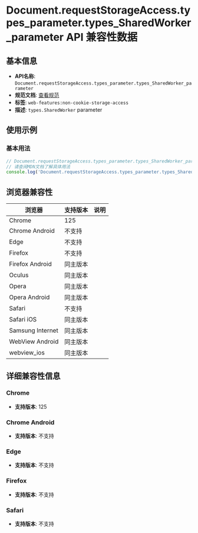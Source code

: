 # Document.requestStorageAccess.types_parameter.types_SharedWorker_parameter API 兼容性数据

## 基本信息

- **API名称**: `Document.requestStorageAccess.types_parameter.types_SharedWorker_parameter`
- **规范文档**: [查看规范](https://privacycg.github.io/saa-non-cookie-storage/#dom-storageaccesstypes-sharedworker)
- **标签**: `web-features:non-cookie-storage-access`
- **描述**: `types.SharedWorker` parameter

## 使用示例

### 基本用法

```javascript
// Document.requestStorageAccess.types_parameter.types_SharedWorker_parameter 使用示例
// 请查阅MDN文档了解具体用法
console.log('Document.requestStorageAccess.types_parameter.types_SharedWorker_parameter API');
```

## 浏览器兼容性

| 浏览器 | 支持版本 | 说明 |
|--------|----------|------|
| Chrome | 125 |  |
| Chrome Android | 不支持 |  |
| Edge | 不支持 |  |
| Firefox | 不支持 |  |
| Firefox Android | 同主版本 |  |
| Oculus | 同主版本 |  |
| Opera | 同主版本 |  |
| Opera Android | 同主版本 |  |
| Safari | 不支持 |  |
| Safari iOS | 同主版本 |  |
| Samsung Internet | 同主版本 |  |
| WebView Android | 同主版本 |  |
| webview_ios | 同主版本 |  |

## 详细兼容性信息

### Chrome

- **支持版本**: 125

### Chrome Android

- **支持版本**: 不支持

### Edge

- **支持版本**: 不支持

### Firefox

- **支持版本**: 不支持

### Safari

- **支持版本**: 不支持

